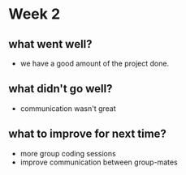 # Week 2

## what went well?

- we have a good amount of the project done.

## what didn't go well?

- communication wasn't great

## what to improve for next time?

- more group coding sessions
- improve communication between group-mates
